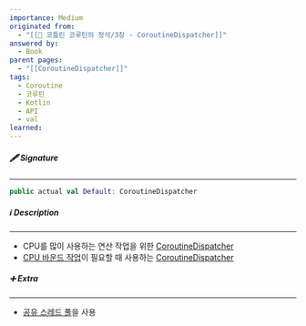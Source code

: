 ```yaml
---
importance: Medium
originated from:
  - "[[📘 코틀린 코루틴의 정석/3장 - CoroutineDispatcher]]"
answered by:
  - Book
parent pages:
  - "[[CoroutineDispatcher]]"
tags:
  - Coroutine
  - 코루틴
  - Kotlin
  - API
  - val
learned:
---
```

##### 🖋️ Signature
---
```Kotlin
public actual val Default: CoroutineDispatcher
```

##### ℹ️ Description
---
- CPU를 많이 사용하는 연산 작업을 위한 [CoroutineDispatcher](CoroutineDispatcher.md)
- [CPU 바운드 작업](CPU%20바운드%20작업.md)이 필요할 때 사용하는 [CoroutineDispatcher](CoroutineDispatcher.md)

##### ➕ Extra
---
- [공유 스레드 풀](공유%20스레드%20풀.md)을 사용
